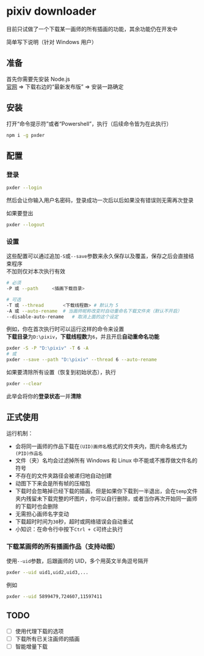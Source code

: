 # pixiv downloader
目前只试做了一个下载某一画师的所有插画的功能，其余功能仍在开发中

简单写下说明（针对 Windows 用户）


## 准备
首先你需要先安装 Node.js  
[官网](https://nodejs.org) => 下载右边的“最新发布版” => 安装一路确定


## 安装
打开“命令提示符”或者“Powershell”，执行（后续命令皆为在此执行）
```bash
npm i -g pxder
```


## 配置
### 登录
```bash
pxder --login
```
然后会让你输入用户名密码，登录成功一次后以后如果没有错误则无需再次登录

如果要登出
```bash
pxder --logout
```

### 设置
这些配置可以通过追加`-S`或`--save`参数来永久保存以及覆盖，保存之后会直接结束程序  
不加则仅对本次执行有效
```bash
# 必须
-P 或 --path		<插画下载目录>

# 可选
-T 或 --thread 		<下载线程数>	# 默认为 5
-A 或 --auto-rename	# 当画师昵称改变时自动重命名下载文件夹（默认不开启）
--disable-auto-rename	# 取消上面的这个设定
```

例如，你在首次执行时可以运行这样的命令来设置  
**下载目录**为`D:\pixiv`，**下载线程数**为`6`，并且开启**自动重命名功能**
```bash
pxder -S -P "D:\pixiv" -T 6 -A
# 或
pxder --save --path "D:\pixiv" --thread 6 --auto-rename
```

如果要清除所有设置（恢复到初始状态），执行
```bash
pxder --clear
```
此举会将你的**登录状态**一并**清除**


## 正式使用
运行机制：
- 会将同一画师的作品下载在`(UID)画师名`格式的文件夹内，图片命名格式为`(PID)作品名`
- 文件（夹）名均会过滤掉所有 Windows 和 Linux 中不能或不推荐做文件名的符号
- 不存在的文件夹路径会被递归地自动创建
- 动图下下来会是所有帧的压缩包
- 下载时会忽略掉已经下载的插画，但是如果你下载到一半退出，会在`temp`文件夹内残留未下载完整的坏图片，你可以自行删除，或者当你再次开始同一画师的下载时也会删除
- 无需担心画师名字变动
- 下载超时时间为`30`秒，超时或网络错误会自动重试
- 小知识：在命令行中按下`Ctrl + C`可终止执行

### 下载某画师的所有插画作品（支持动图）
使用`--uid`参数，后跟画师的 UID，多个用英文半角逗号隔开
```bash
pxder --uid uid1,uid2,uid3,...
```

例如
```bash
pxder --uid 5899479,724607,11597411
```

## TODO
- [ ] 使用代理下载的选项
- [ ] 下载所有已关注画师的插画
- [ ] 智能增量下载
